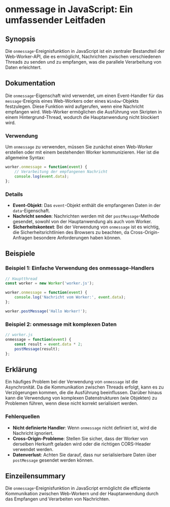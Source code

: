 <!--
Meta Description: # onmessage in JavaScript: Ein umfassender Leitfaden ## Synopsis Die `onmessage`-Ereignisfunktion in JavaScript ist ein zentraler Bestandteil der Web-...
Meta Keywords: die, worker, onmessage, der, event
-->

# onmessage in JavaScript: Ein umfassender Leitfaden

## Synopsis
Die `onmessage`-Ereignisfunktion in JavaScript ist ein zentraler Bestandteil der Web-Worker-API, die es ermöglicht, Nachrichten zwischen verschiedenen Threads zu senden und zu empfangen, was die parallele Verarbeitung von Daten erleichtert.

## Dokumentation
Die `onmessage`-Eigenschaft wird verwendet, um einen Event-Handler für das `message`-Ereignis eines Web-Workers oder eines `Window`-Objekts festzulegen. Diese Funktion wird aufgerufen, wenn eine Nachricht empfangen wird. Web-Worker ermöglichen die Ausführung von Skripten in einem Hintergrund-Thread, wodurch die Hauptanwendung nicht blockiert wird.

### Verwendung
Um `onmessage` zu verwenden, müssen Sie zunächst einen Web-Worker erstellen oder mit einem bestehenden Worker kommunizieren. Hier ist die allgemeine Syntax:

```javascript
worker.onmessage = function(event) {
    // Verarbeitung der empfangenen Nachricht
    console.log(event.data);
};
```

### Details
- **Event-Objekt**: Das `event`-Objekt enthält die empfangenen Daten in der `data`-Eigenschaft.
- **Nachricht senden**: Nachrichten werden mit der `postMessage`-Methode gesendet, sowohl von der Hauptanwendung als auch vom Worker.
- **Sicherheitskontext**: Bei der Verwendung von `onmessage` ist es wichtig, die Sicherheitsrichtlinien des Browsers zu beachten, da Cross-Origin-Anfragen besondere Anforderungen haben können.

## Beispiele

### Beispiel 1: Einfache Verwendung des onmessage-Handlers
```javascript
// Hauptthread
const worker = new Worker('worker.js');

worker.onmessage = function(event) {
    console.log('Nachricht vom Worker:', event.data);
};

worker.postMessage('Hallo Worker!');
```

### Beispiel 2: onmessage mit komplexen Daten
```javascript
// worker.js
onmessage = function(event) {
    const result = event.data * 2;
    postMessage(result);
};
```

## Erklärung
Ein häufiges Problem bei der Verwendung von `onmessage` ist die Asynchronität. Da die Kommunikation zwischen Threads erfolgt, kann es zu Verzögerungen kommen, die die Ausführung beeinflussen. Darüber hinaus kann die Verwendung von komplexen Datenstrukturen (wie Objekten) zu Problemen führen, wenn diese nicht korrekt serialisiert werden.

### Fehlerquellen
- **Nicht definierte Handler**: Wenn `onmessage` nicht definiert ist, wird die Nachricht ignoriert.
- **Cross-Origin-Probleme**: Stellen Sie sicher, dass der Worker von derselben Herkunft geladen wird oder die richtigen CORS-Header verwendet werden.
- **Datenverlust**: Achten Sie darauf, dass nur serialisierbare Daten über `postMessage` gesendet werden können.

## Einzeilensummary
Die `onmessage`-Ereignisfunktion in JavaScript ermöglicht die effiziente Kommunikation zwischen Web-Workern und der Hauptanwendung durch das Empfangen und Verarbeiten von Nachrichten.